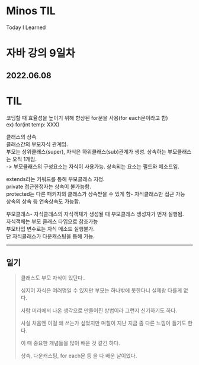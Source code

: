 
# Minos TIL
 Today I Learned


자바 강의 9일차
===================
2022.06.08
-------------------
# TIL
코딩할 때 효율성을 높이기 위해 향상된 for문을 사용(for each문이라고 함)   
ex) for(int temp: XXX)   
   
클래스의 상속   
클래스간의 부모자식 관계임.   
부모는 상위클래스(super), 자식은 하위클래스(sub)관계가 생성. 상속하는 부모클래스는 오직 1개임.   
-> 부모클래스의 구성요소는 자식이 사용가능. 상속되는 요소는 필드와 메소드임.   
   
extends라는 키워드를 통해 부모클래스 지정.   
private 접근한정자는 상속이 불가능함.   
protected는 다른 패키지의 클래스가 상속받을 수 있게 함- 자식클래스만 접근 가능   
상속의 상속 등 연속상속도 가능함.   
   
   
부모클래스- 자식클래스의 자식객체가 생성될 때 부모클래스 생성자가 먼저 실행됨.   
자식객체는 부모 클래스 타입으로  참조가능   
부모타입 변수로는 자식 메소드 실행불가.   
단 자식클래스가 다운캐스팅을 통해 가능.   

-------------------
## 일기
>클래스도 부모 자식이 있단다..   
>
>심지어 자식은 여러명일 수 있지만 부모는 하나밖에 못한다니 실제랑 다를게 없다.   
>   
>사람 머리에서 나온 생각으로 만들어진 방법이라 그런지 신기하기도 하다.   
>   
>사실 처음엔 이걸 왜 쓰는가 싶었지만 며칠이 지난 지금 좀 다른 느낌이 들기도 한다.   
>   
>이 때 중요한 개념들을 많이 배운 것 같긴 하다.   
>
>상속, 다운캐스팅, for each문 등 을 다 배운 날이었다.
